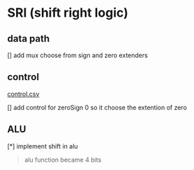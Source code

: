 # SRl (shift right logic)

## data path
[] add mux choose from sign and zero extenders

## control
[control.csv](./control.csv)

[] add control for zeroSign 0 so it choose the extention of zero


## ALU

[*] implement shift in alu 
>alu function became 4 bits

